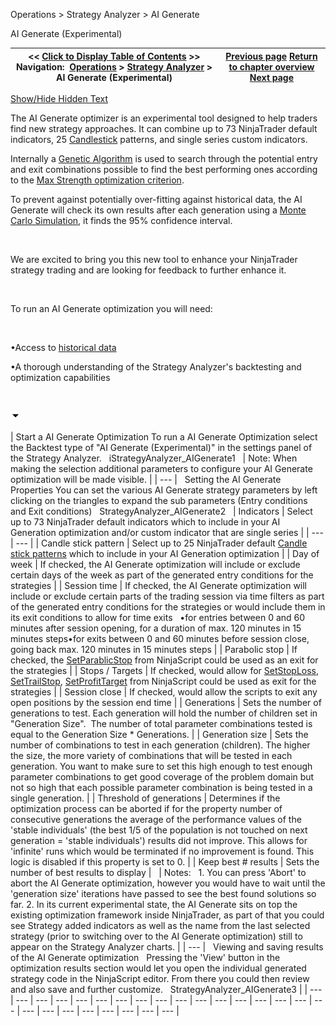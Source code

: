 ﻿


Operations \> Strategy Analyzer \> AI Generate






















AI Generate (Experimental)







| \<\< [Click to Display Table of Contents](ai-generate.md) \>\> **Navigation:**     [Operations](operations.md) \> [Strategy Analyzer](strategy_analyzer.md) \> AI Generate (Experimental) | [Previous page](multi-objective_optimization.md) [Return to chapter overview](strategy_analyzer.md) [Next page](understanding_historical_fill_.md) |
| --- | --- |




[Show/Hide Hidden Text](javascript:HMToggleExpandAll(!HMAnyToggleOpen()) "Click to open/close expanding sections")









The AI Generate optimizer is an experimental tool designed to help traders find new strategy approaches. It can combine up to 73 NinjaTrader default indicators, 25 [Candlestick](candlestickpattern.md) patterns, and single series custom indicators.


Internally a [Genetic Algorithm](genetic_algorithm.md) is used to search through the potential entry and exit combinations possible to find the best performing ones according to the [Max Strength optimization criterion](optimization_fitness_metrics.md).


To prevent against potentially over\-fitting against historical data, the AI Generate will check its own results after each generation using a [Monte Carlo Simulation](monte_carlo_simulation.md), it finds the 95% confidence interval.


 


We are excited to bring you this new tool to enhance your NinjaTrader strategy trading and are looking for feedback to further enhance it.


 


To run an AI Generate optimization you will need:


 


•Access to [historical data](data_by_provider.md)

•A thorough understanding of the Strategy Analyzer's backtesting and optimization capabilities

 


![tog_minus](tog_minus.gif)




| Start a AI Generate Optimization To run a AI Generate Optimization select the Backtest type of "AI Generate (Experimental)" in the settings panel of the Strategy Analyzer.    iStrategyAnalyzer_AIGenerate1     | Note: When making the selection additional parameters to configure your AI Generate optimization will be made visible. | | --- |      Setting the AI Generate Properties You can set the various AI Generate strategy parameters by left clicking on the triangles to expand the sub parameters (Entry conditions and Exit conditions)   StrategyAnalyzer_AIGenerate2     | Indicators | Select up to 73 NinjaTrader default indicators which to include in your AI Generation optimization and/or custom indicator that are single series | | --- | --- | | Candle stick pattern | Select up to 25 NinjaTrader default [Candle stick patterns](candlestickpattern.md) which to include in your AI Generation optimization | | Day of week | If checked, the AI Generate optimization will include or exclude certain days of the week as part of the generated entry conditions for the strategies | | Session time | If checked, the AI Generate optimization will include or exclude certain parts of the trading session via time filters as part of the generated entry conditions for the strategies or would include them in its exit conditions to allow for time exits   •for entries between 0 and 60 minutes after session opening, for a duration of max. 120 minutes in 15 minutes steps•for exits between 0 and 60 minutes before session close, going back max. 120 minutes in 15 minutes steps | | Parabolic stop | If checked, the [SetParablicStop](setparabolicstop.md) from NinjaScript could be used as an exit for the strategies | | Stops / Targets | If checked, would allow for [SetStopLoss](setstoploss.md), [SetTrailStop](settrailstop.md), [SetProfitTarget](setprofittarget.md) from NinjaScript could be used as exit for the strategies | | Session close | If checked, would allow the scripts to exit any open positions by the session end time | | Generations | Sets the number of generations to test. Each generation will hold the number of children set in "Generation Size".  The number of total parameter combinations tested is equal to the Generation Size \* Generations. | | Generation size | Sets the number of combinations to test in each generation (children). The higher the size, the more variety of combinations that will be tested in each generation. You want to make sure to set this high enough to test enough parameter combinations to get good coverage of the problem domain but not so high that each possible parameter combination is being tested in a single generation. | | Threshold of generations | Determines if the optimization process can be aborted if for the property number of consecutive generations the average of the performance values of the 'stable individuals' (the best 1/5 of the population is not touched on next generation \= 'stable individuals') results did not improve. This allows for 'infinite' runs which would be terminated if no improvement is found. This logic is disabled if this property is set to 0\. | | Keep best \# results | Sets the number of best results to display |        | Notes:    1\. You can press 'Abort' to abort the AI Generate optimization, however you would have to wait until the 'generation size' iterations have passed to see the best found solutions so far. 2\. In its current experimental state, the AI Generate sits on top the existing optimization framework inside NinjaTrader, as part of that you could see Strategy added indicators as well as the name from the last selected strategy (prior to switching over to the AI Generate optimization) still to appear on the Strategy Analyzer charts. | | --- |      Viewing and saving results of the AI Generate optimization   Pressing the 'View' button in the optimization results section would let you open the individual generated strategy code in the NinjaScript editor. From there you could then review and also save and further customize.    StrategyAnalyzer_AIGenerate3 |
| --- | --- | --- | --- | --- | --- | --- | --- | --- | --- | --- | --- | --- | --- | --- | --- | --- | --- | --- | --- | --- | --- | --- | --- | --- |










